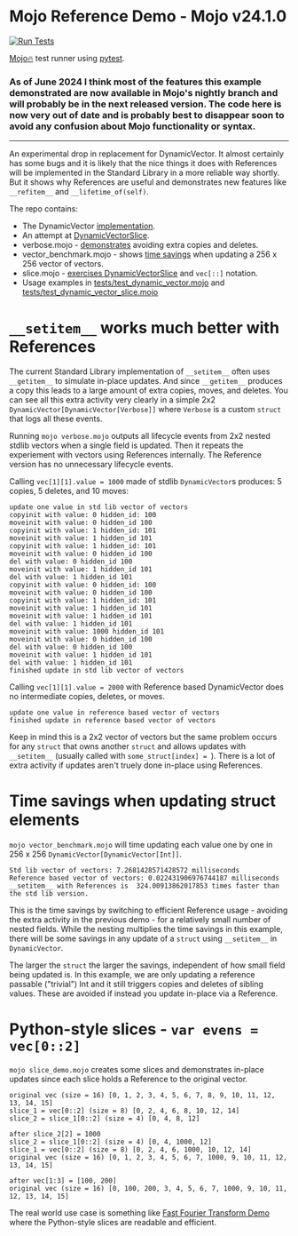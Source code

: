 # Mojo Reference Demo - Mojo v24.1.0

[![Run Tests](https://github.com/mikowals/dynamic_vector.mojo/actions/workflows/test.yml/badge.svg)](https://github.com/mikowals/dynamic_vector.mojo/actions/workflows/test.yml)

[Mojo🔥](https://github.com/modularml/mojo) test runner using [pytest](https://docs.pytest.org).

### As of June 2024 I think most of the features this example demonstrated are now available in Mojo's nightly branch and will probably be in the next released version. The code here is now very out of date and is probably best to disappear soon to avoid any confusion about Mojo functionality or syntax.
__________________________________
An experimental drop in replacement for DynamicVector. It almost certainly has some bugs and it is likely that the nice things it does with References will be implemented in the Standard Library in a more reliable way shortly. But it shows why References are useful and demonstrates new features like `__refitem__` and `__lifetime_of(self)`.

The repo contains:

- The DynamicVector [implementation](https://github.com/mikowals/dynamic_vector.mojo/blob/main/dynamic_vector.mojo#L4).
- An attempt at [DynamicVectorSlice](https://github.com/mikowals/dynamic_vector.mojo/blob/main/dynamic_vector.mojo#L98).
- verbose.mojo - [demonstrates](https://github.com/mikowals/dynamic_vector.mojo/tree/main?tab=readme-ov-file#__setitem__-works-much-better-with-references) avoiding extra copies and deletes.
- vector_benchmark.mojo - shows [time savings](https://github.com/mikowals/dynamic_vector.mojo/tree/main?tab=readme-ov-file#time-savings-when-updating-struct-elements) when updating a 256 x 256 vector of vectors.
- slice.mojo - [exercises DynamicVectorSlice](https://github.com/mikowals/dynamic_vector.mojo/tree/main?tab=readme-ov-file#python-style-slices---var-evens--vec02) and `vec[::]` notation.
- Usage examples in [tests/test_dynamic_vector.mojo](tests/test_dynamic_vector.mojo) and [tests/test_dynamic_vector_slice.mojo](tests/test_dynamic_vector_slice.mojo)

# `__setitem__` works much better with References

The current Standard Library implementation of `__setitem__` often uses `__getitem__` to simulate in-place updates. And since `__getitem__` produces a copy this leads to a large amount of extra copies, moves, and deletes. You can see all this extra activity very clearly in a simple 2x2 `DynamicVector[DynamicVector[Verbose]]` where `Verbose` is a custom `struct` that logs all these events.

Running `mojo verbose.mojo` outputs all lifecycle events from 2x2 nested stdlib vectors when a single field is updated. Then it repeats the experiement with vectors using References internally. The Reference version has no unnecessary lifecycle events.

Calling `vec[1][1].value = 1000` made of stdlib `DynamicVector`s produces: 5 copies, 5 deletes, and 10 moves:

```console
update one value in std lib vector of vectors
copyinit with value: 0 hidden_id: 100
moveinit with value: 0 hidden_id 100
copyinit with value: 1 hidden_id: 101
moveinit with value: 1 hidden_id 101
copyinit with value: 1 hidden_id: 101
moveinit with value: 0 hidden_id 100
del with value: 0 hidden_id 100
moveinit with value: 1 hidden_id 101
del with value: 1 hidden_id 101
copyinit with value: 0 hidden_id: 100
moveinit with value: 0 hidden_id 100
copyinit with value: 1 hidden_id: 101
moveinit with value: 1 hidden_id 101
moveinit with value: 1 hidden_id 101
del with value: 1 hidden_id 101
moveinit with value: 1000 hidden_id 101
moveinit with value: 0 hidden_id 100
del with value: 0 hidden_id 100
moveinit with value: 1 hidden_id 101
del with value: 1 hidden_id 101
finished update in std lib vector of vectors
```

Calling `vec[1][1].value = 2000` with Reference based DynamicVector does no intermediate copies, deletes, or moves.

```console
update one value in reference based vector of vectors
finished update in reference based vector of vectors
```

Keep in mind this is a 2x2 vector of vectors but the same problem occurs for any `struct` that owns another `struct` and allows updates with `__setitem__` (usually called with `some_struct[index] = `). There is a lot of extra activity if updates aren't truely done in-place using References.

# Time savings when updating struct elements

`mojo vector_benchmark.mojo` will time updating each value one by one in 256 x 256 `DynamicVector[DynamicVector[Int]]`.

```console
Std lib vector of vectors: 7.2681428571428572 milliseconds
Reference based vector of vectors: 0.022431906976744187 milliseconds
__setitem__ with References is  324.00913862017853 times faster than the std lib version.
```

This is the time savings by switching to efficient Reference usage - avoiding the extra activity in the previous demo - for a relatively small number of nested fields. While the nesting multiplies the time savings in this example, there will be some savings in any update of a `struct` using `__setitem__` in `DynamicVector`.

The larger the `struct` the larger the savings, independent of how small field being updated is. In this example, we are only updating a reference passable ("trivial") Int and it still triggers copies and deletes of sibling values. These are avoided if instead you update in-place via a Reference.

# Python-style slices - `var evens = vec[0::2]`

`mojo slice_demo.mojo` creates some slices and demonstrates in-place updates since each slice holds a Reference to the original vector.

```console
original vec (size = 16) [0, 1, 2, 3, 4, 5, 6, 7, 8, 9, 10, 11, 12, 13, 14, 15]
slice_1 = vec[0::2] (size = 8) [0, 2, 4, 6, 8, 10, 12, 14]
slice_2 = slice_1[0::2] (size = 4) [0, 4, 8, 12]

after slice_2[2] = 1000
slice_2 = slice_1[0::2] (size = 4) [0, 4, 1000, 12]
slice_1 = vec[0::2] (size = 8) [0, 2, 4, 6, 1000, 10, 12, 14]
original vec (size = 16) [0, 1, 2, 3, 4, 5, 6, 7, 1000, 9, 10, 11, 12, 13, 14, 15]

after vec[1:3] = [100, 200]
original vec (size = 16) [0, 100, 200, 3, 4, 5, 6, 7, 1000, 9, 10, 11, 12, 13, 14, 15]
```

The real world use case is something like [Fast Fourier Transform Demo](https://github.com/duckki/field-fft-mojo/blob/main/python/fft-python.py#L15) where the Python-style slices are readable and efficient.
